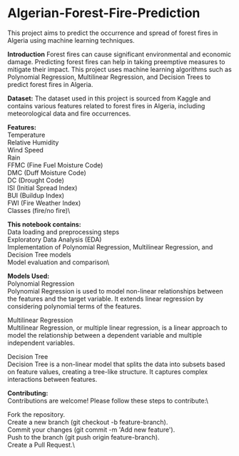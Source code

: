 # Algerian-Forest-Fire-Prediction

This project aims to predict the occurrence and spread of forest fires in Algeria using machine learning techniques.

**Introduction**
Forest fires can cause significant environmental and economic damage. Predicting forest fires can help in taking preemptive measures to mitigate their impact. This project uses machine learning algorithms such as Polynomial Regression, Multilinear Regression, and Decision Trees to predict forest fires in Algeria.

**Dataset:**
The dataset used in this project is sourced from Kaggle and contains various features related to forest fires in Algeria, including meteorological data and fire occurrences.

**Features:**\
Temperature\
Relative Humidity\
Wind Speed\
Rain\
FFMC (Fine Fuel Moisture Code)\
DMC (Duff Moisture Code)\
DC (Drought Code)\
ISI (Initial Spread Index)\
BUI (Buildup Index)\
FWI (Fire Weather Index)\
Classes (fire/no fire)\

**This notebook contains:**\
Data loading and preprocessing steps\
Exploratory Data Analysis (EDA)\
Implementation of Polynomial Regression, Multilinear Regression, and Decision Tree models\
Model evaluation and comparison\

**Models Used:**\
Polynomial Regression\
Polynomial Regression is used to model non-linear relationships between the features and the target variable. It extends linear regression by considering polynomial terms of the features.

Multilinear Regression\
Multilinear Regression, or multiple linear regression, is a linear approach to model the relationship between a dependent variable and multiple independent variables.

Decision Tree\
Decision Tree is a non-linear model that splits the data into subsets based on feature values, creating a tree-like structure. It captures complex interactions between features.

**Contributing:**\
Contributions are welcome! Please follow these steps to contribute:\

Fork the repository.\
Create a new branch (git checkout -b feature-branch).\
Commit your changes (git commit -m 'Add new feature').\
Push to the branch (git push origin feature-branch).\
Create a Pull Request.\
